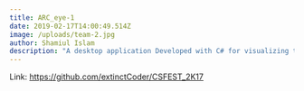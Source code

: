 ```yaml
---
title: ARC_eye-1
date: 2019-02-17T14:00:49.514Z
image: /uploads/team-2.jpg
author: Shamiul Islam
description: "A desktop application Developed with C# for visualizing telemetric data for 2017 URC Competition."
---
```

Link: <https://github.com/extinctCoder/CSFEST_2K17>


